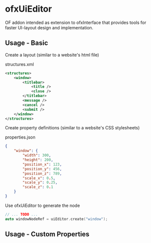 # ofxUiEditor
OF addon intended as extension to ofxInterface that provides tools for faster UI-layout design and implementation.

## Usage - Basic

Create a layout (similar to a website's html file)

structures.xml
```xml
<structures>
    <window>
        <titlebar>
            <title />
            <close />
        </titlebar>
        <message />
        <cancel />
        <submit />
    </window>
</structures>
```

Create property definitions (similar to a website's CSS stylesheets)

properties.json
```json
{
    "window": {
        "width": 300,
        "height": 200,
        "position_x": 123,
        "position_y": 456,
        "position_z": 789,
        "scale_x": 0.5,
        "scale_y": 0.25,
        "scale_z": 0.1
    }
}
```

Use ofxUiEditor to generate the node

```c++
// ... TODO ...
auto windowNodeRef = uiEditor.create("window");
```


## Usage - Custom Properties

```c++
    
```
